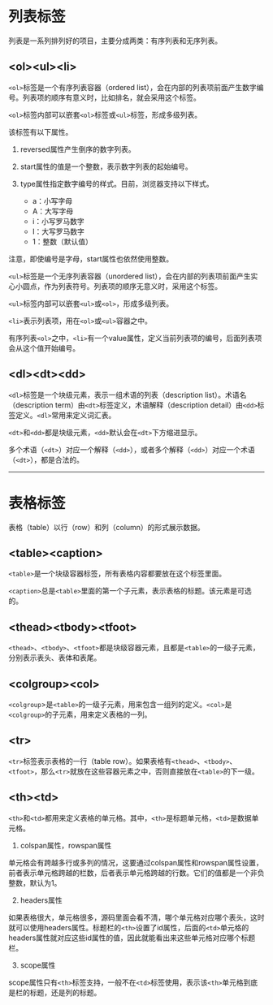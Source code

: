 # 列表标签

列表是一系列排列好的项目，主要分成两类：有序列表和无序列表。

## \<ol>\<ul>\<li>

`<ol>`标签是一个有序列表容器（ordered list），会在内部的列表项前面产生数字编号。列表项的顺序有意义时，比如排名，就会采用这个标签。

`<ol>`标签内部可以嵌套`<ol>`标签或`<ul>`标签，形成多级列表。

该标签有以下属性。

1. reversed属性产生倒序的数字列表。
2. start属性的值是一个整数，表示数字列表的起始编号。
3. type属性指定数字编号的样式。目前，浏览器支持以下样式。
   
    - a：小写字母
    - A：大写字母
    - i：小写罗马数字
    - I：大写罗马数字
    - 1：整数（默认值）

注意，即使编号是字母，start属性也依然使用整数。

`<ul>`标签是一个无序列表容器（unordered list），会在内部的列表项前面产生实心小圆点，作为列表符号。列表项的顺序无意义时，采用这个标签。

`<ul>`标签内部可以嵌套`<ul>`或`<ol>`，形成多级列表。

`<li>`表示列表项，用在`<ol>`或`<ul>`容器之中。

有序列表`<ol>`之中，`<li>`有一个value属性，定义当前列表项的编号，后面列表项会从这个值开始编号。

## \<dl>\<dt>\<dd>

`<dl>`标签是一个块级元素，表示一组术语的列表（description list）。术语名（description term）由`<dt>`标签定义，术语解释（description detail）由`<dd>`标签定义。`<dl>`常用来定义词汇表。

`<dt>`和`<dd>`都是块级元素，`<dd>`默认会在`<dt>`下方缩进显示。

多个术语（`<dt>`）对应一个解释（`<dd>`），或者多个解释（`<dd>`）对应一个术语（`<dt>`），都是合法的。

---

# 表格标签

表格（table）以行（row）和列（column）的形式展示数据。

## \<table>\<caption>

`<table>`是一个块级容器标签，所有表格内容都要放在这个标签里面。

`<caption>`总是`<table>`里面的第一个子元素，表示表格的标题。该元素是可选的。

## \<thead>\<tbody>\<tfoot>

`<thead>`、`<tbody>`、`<tfoot>`都是块级容器元素，且都是`<table>`的一级子元素，分别表示表头、表体和表尾。

## \<colgroup>\<col>

`<colgroup`>是`<table>`的一级子元素，用来包含一组列的定义。`<col>`是`<colgroup>`的子元素，用来定义表格的一列。

## \<tr>

`<tr>`标签表示表格的一行（table row）。如果表格有`<thead>`、`<tbody>`、`<tfoot>`，那么`<tr>`就放在这些容器元素之中，否则直接放在`<table>`的下一级。

## \<th>\<td>

`<th>`和`<td>`都用来定义表格的单元格。其中，`<th>`是标题单元格，`<td>`是数据单元格。

1. colspan属性，rowspan属性

单元格会有跨越多行或多列的情况，这要通过colspan属性和rowspan属性设置，前者表示单元格跨越的栏数，后者表示单元格跨越的行数。它们的值都是一个非负整数，默认为1。

2. headers属性

如果表格很大，单元格很多，源码里面会看不清，哪个单元格对应哪个表头，这时就可以使用headers属性。标题栏的`<th>`设置了id属性，后面的`<td>`单元格的headers属性就对应这些id属性的值，因此就能看出来这些单元格对应哪个标题栏。

3. scope属性

scope属性只有`<th>`标签支持，一般不在`<td>`标签使用，表示该`<th>`单元格到底是栏的标题，还是列的标题。